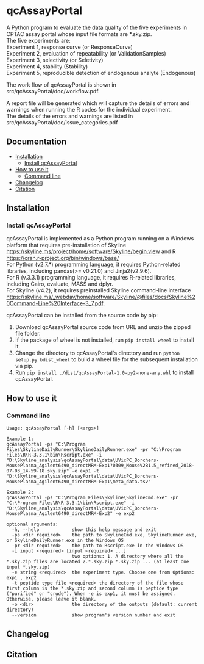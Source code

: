 qcAssayPortal
================================================

A Python program to evaluate the data quality of the five experiments in CPTAC assay portal whose input file formats are *.sky.zip. <br />
The five experiments are: <br />
Experiment 1, response curve (or ResponseCurve) <br />
Experiment 2, evaluation of repeatability (or ValidationSamples) <br />
Experiment 3, selectivity (or Seletivity) <br />
Experiment 4, stability (Stability) <br />
Experiment 5, reproducible detection of endogenous analyte (Endogenous) <br />

The work flow of qcAssayPortal is shown in src/qcAssayPortal/doc/workflow.pdf. <br />

A report file will be generated which will capture the details of errors and warnings when running the R codes for the individual experiment. <br />
The details of the errors and warnings are listed in src/qcAssayPortal/doc/issue_categories.pdf <br />

Documentation
-------------

* [Installation](#installation)
  * [Install qcAssayPortal](#install-qcAssayPortal)
* [How to use it](#how-to-use-it)
  * [Command line](#command-line)
* [Changelog](#changelog)
* [Citation](#citation)

Installation
------------

### Install qcAssayPortal

qcAssayPortal is implemented as a Python program running on a Windows platform that requires pre-installation of Skyline https://skyline.ms/project/home/software/Skyline/begin.view and R https://cran.r-project.org/bin/windows/base/  <br />
For Python (v2.7.*) programming language, it requires Python-related libraries, including pandas(>= v0.21.0) and Jinja2(v2.9.6). <br />
For R (v.3.3.1) programming language, it requires R-related libraries, including Cairo, evaluate, MASS and dplyr.  <br />
For Skyline (v4.2), it requires preinstalled Skyline command-line interface https://skyline.ms/_webdav/home/software/Skyline/@files/docs/Skyline%20Command-Line%20Interface-3_7.pdf. <br />

qcAssayPortal can be installed from the source code by pip:<br />
1) Download qcAssayPortal source code from URL and unzip the zipped file folder.<br />
2) If the package of wheel is not installed, run `pip install wheel` to install it.<br />
3) Change the directory to qcAssayPortal's directory and run `python setup.py bdist_wheel` to build a wheel file for the subsequent installation via pip.<br />
4) Run `pip install ./dist/qcAssayPortal-1.0-py2-none-any.whl` to install qcAssayPortal.<br />


How to use it
-------------

### Command line

    Usage: qcAssayPortal [-h] [<args>]

    Example 1:
    qcAssayPortal -ps "C:\Program Files\SkylineDailyRunner\SkylineDailyRunner.exe" -pr "C:\Program Files\R\R-3.3.1\bin\Rscript.exe" -i "D:\Skyline_analysis\qcAssayPortal\data\UVicPC_Borchers-MousePlasma_Agilent6490_directMRM-Exp1?0309_MouseV2B1.5_refined_2018-07-03_14-59-18.sky.zip" -e exp1 -t "D:\Skyline_analysis\qcAssayPortal\data\UVicPC_Borchers-MousePlasma_Agilent6490_directMRM-Exp1\meta_data.tsv"
    
    Example 2:
    qcAssayPortal -ps "C:\Program Files\Skyline\SkylineCmd.exe" -pr "C:\Program Files\R\R-3.3.1\bin\Rscript.exe" -i "D:\Skyline_analysis\qcAssayPortal\data\UVicPC_Borchers-MousePlasma_Agilent6490_directMRM-Exp2" -e exp2

    optional arguments:
      -h, --help            show this help message and exit
      -ps <dir required>    the path to SkylineCmd.exe, SkylineRunner.exe, or SkylineDailyRunner.exe in the Windows OS
      -pr <dir required>    the path to Rscript.exe in the Windows OS
      -i input <required> [input <required> ...]
                            two options: 1. A directory where all the *.sky.zip files are located 2.*.sky.zip *.sky.zip ... (at least one input *.sky.zip)
      -e string <required>  the experiment type. Choose one from Options: exp1 , exp2
      -t peptide type file <required> the directory of the file whose first column is the *.sky.zip and second column is peptide type ("purified" or "crude"). When -e is exp1, it must be assigned. Otherwise, please leave it blank.
      -o <dir>              the directory of the outputs (default: current directory)
      --version             show program's version number and exit

Changelog
---------

Citation
--------
